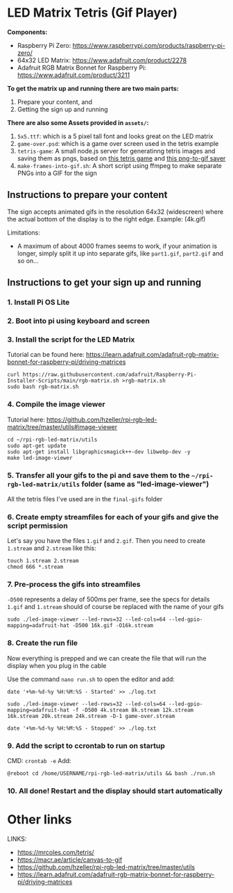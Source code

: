 # LED Matrix Tetris (Gif Player)

**Components:**
* Raspberry Pi Zero: https://www.raspberrypi.com/products/raspberry-pi-zero/
* 64x32 LED Matrix: https://www.adafruit.com/product/2278
* Adafruit RGB Matrix Bonnet for Raspberry Pi: https://www.adafruit.com/product/3211


**To get the matrix up and running there are two main parts:**
1. Prepare your content, and
2. Getting the sign up and running


**There are also some Assets provided in `assets/`:**
1. `5x5.ttf`: which is a 5 pixel tall font and looks great on the LED matrix
2. `game-over.psd`: which is a game over screen used in the tetris example
3. `tetris-game`: A small node.js server for generatinng tetris images and saving them as pngs, based on [this tetris game](https://mrcoles.com/tetris/) and [this png-to-gif saver](https://macr.ae/article/canvas-to-gif)
4. `make-frames-into-gif.sh`: A short script using ffmpeg to make separate PNGs into a GIF for the sign

## Instructions to prepare your content

The sign accepts animated gifs in the resolution 64x32 (widescreen) where the actual bottom of the display is to the right edge.
Example: (4k.gif)

Limitations: 
* A maximum of about 4000 frames seems to work, if your animation is longer, simply split it up into separate gifs, like `part1.gif`, `part2.gif` and so on...

## Instructions to get your sign up and running

### 1. Install Pi OS Lite

### 2. Boot into pi using keyboard and screen

### 3. Install the script for the LED Matrix
Tutorial can be found here: https://learn.adafruit.com/adafruit-rgb-matrix-bonnet-for-raspberry-pi/driving-matrices

```
curl https://raw.githubusercontent.com/adafruit/Raspberry-Pi-Installer-Scripts/main/rgb-matrix.sh >rgb-matrix.sh
sudo bash rgb-matrix.sh
```

### 4. Compile the image viewer
Tutorial here: https://github.com/hzeller/rpi-rgb-led-matrix/tree/master/utils#image-viewer

```
cd ~/rpi-rgb-led-matrix/utils
sudo apt-get update
sudo apt-get install libgraphicsmagick++-dev libwebp-dev -y
make led-image-viewer
```

### 5. Transfer all your gifs to the pi and save them to the `~/rpi-rgb-led-matrix/utils` folder (same as "led-image-viewer")

All the tetris files I've used are in the `final-gifs` folder

### 6. Create empty streamfiles for each of your gifs and give the script permission
Let's say you have the files `1.gif` and `2.gif`. Then you need to create `1.stream` and `2.stream` like this:

```
touch 1.stream 2.stream
chmod 666 *.stream
```

### 7. Pre-process the gifs into streamfiles

`-D500` represents a delay of 500ms per frame, see the specs for details
`1.gif` and `1.stream` should of course be replaced with the name of your gifs

```
sudo ./led-image-viewer --led-rows=32 --led-cols=64 --led-gpio-mapping=adafruit-hat -D500 16k.gif -O16k.stream
```

### 8. Create the run file
Now everything is prepped and we can create the file that will run the display when you plug in the cable

Use the command `nano run.sh` to open the editor and add:
```
date '+%m-%d-%y %H:%M:%S - Started' >> ./log.txt

sudo ./led-image-viewer --led-rows=32 --led-cols=64 --led-gpio-mapping=adafruit-hat -f -D500 4k.stream 8k.stream 12k.stream 16k.stream 20k.stream 24k.stream -D-1 game-over.stream 

date '+%m-%d-%y %H:%M:%S - Stopped' >> ./log.txt
```

### 9. Add the script to ccrontab to run on startup

CMD: `crontab -e`
Add:
```
@reboot cd /home/USERNAME/rpi-rgb-led-matrix/utils && bash ./run.sh
```

### 10. All done! Restart and the display should start automatically



# Other links
LINKS:
* https://mrcoles.com/tetris/
* https://macr.ae/article/canvas-to-gif
* https://github.com/hzeller/rpi-rgb-led-matrix/tree/master/utils
* https://learn.adafruit.com/adafruit-rgb-matrix-bonnet-for-raspberry-pi/driving-matrices
